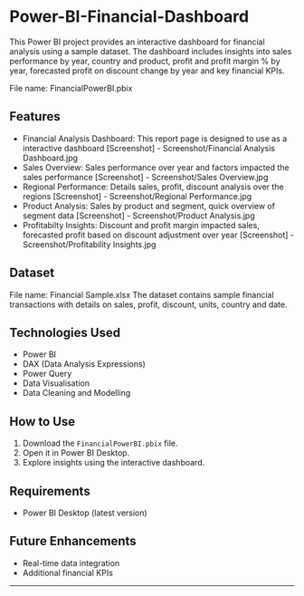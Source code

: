 # Power-BI-Financial-Dashboard

This Power BI project provides an interactive dashboard for financial analysis using a sample dataset.  The dashboard includes insights into sales performance by year, country and product, profit and profit margin % by year, forecasted profit on discount change by year and key financial KPIs.

File name: FinancialPowerBI.pbix

## Features
- Financial Analysis Dashboard: This report page is designed to use as a interactive dashboard
  [Screenshot] - Screenshot/Financial Analysis Dashboard.jpg
- Sales Overview: Sales performance over year and factors impacted the sales performance
  [Screenshot] - Screenshot/Sales Overview.jpg
- Regional Performance: Details sales, profit, discount analysis over the regions
  [Screenshot] - Screenshot/Regional Performance.jpg
- Product Analysis: Sales by product and segment, quick overview of segment data
  [Screenshot] - Screenshot/Product Analysis.jpg
- Profitabilty Insights: Discount and profit margin impacted sales, forecasted profit based on discount adjustment over year
  [Screenshot] - Screenshot/Profitability Insights.jpg

## Dataset
File name: Financial Sample.xlsx
The dataset contains sample financial transactions with details on sales, profit, discount, units, country and date.

## Technologies Used
- Power BI
- DAX (Data Analysis Expressions)
- Power Query
- Data Visualisation
- Data Cleaning and Modelling

## How to Use
1. Download the `FinancialPowerBI.pbix` file.
2. Open it in Power BI Desktop.
3. Explore insights using the interactive dashboard.

## Requirements
- Power BI Desktop (latest version)

## Future Enhancements
- Real-time data integration
- Additional financial KPIs

---
